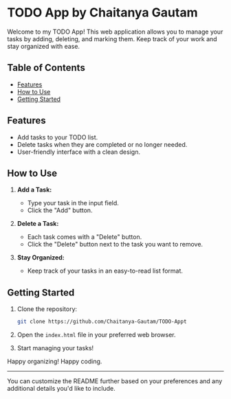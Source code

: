 # TODO App by Chaitanya Gautam

Welcome to my TODO App! This web application allows you to manage your tasks by adding, deleting, and marking them. Keep track of your work and stay organized with ease.

## Table of Contents

- [Features](#features)
- [How to Use](#how-to-use)
- [Getting Started](#getting-started)

## Features

- Add tasks to your TODO list.
- Delete tasks when they are completed or no longer needed.
- User-friendly interface with a clean design.

## How to Use

1. **Add a Task:**
   - Type your task in the input field.
   - Click the "Add" button.

2. **Delete a Task:**
   - Each task comes with a "Delete" button.
   - Click the "Delete" button next to the task you want to remove.

3. **Stay Organized:**
   - Keep track of your tasks in an easy-to-read list format.

## Getting Started

1. Clone the repository:

   ```bash
   git clone https://github.com/Chaitanya-Gautam/TODO-Appt
   ```

2. Open the `index.html` file in your preferred web browser.

3. Start managing your tasks!

Happy organizing!
Happy coding.

---

You can customize the README further based on your preferences and any additional details you'd like to include.
